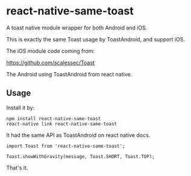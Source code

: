 # react-native-same-toast

A toast native module wrapper for both Android and iOS.

This is exactly the same Toast usage by ToastAndroid, and support iOS.

The iOS module code coming from:

https://github.com/scalessec/Toast

The Android using ToastAndroid from react native.

## Usage

Install it by:

```
npm install react-native-same-toast
react-native link react-native-same-toast
```

It had the same API as ToastAndroid on react native docs.

```
import Toast from 'react-native-same-toast';

Toast.showWithGravity(message, Toast.SHORT, Toast.TOP);
```

That's it.
